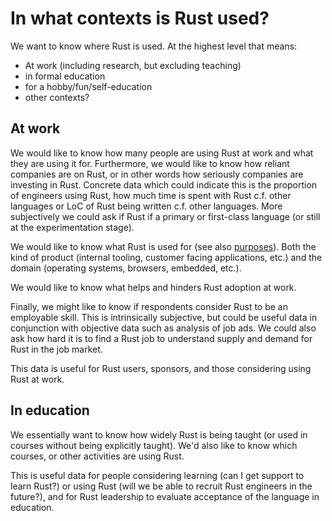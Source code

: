# In what contexts is Rust used?

We want to know where Rust is used. At the highest level that means:

* At work (including research, but excluding teaching)
* in formal education
* for a hobby/fun/self-education
* other contexts?

## At work

We would like to know how many people are using Rust at work and what they are using it for. Furthermore, we would like to know how reliant companies are on Rust, or in other words how seriously companies are investing in Rust. Concrete data which could indicate this is the proportion of engineers using Rust, how much time is spent with Rust c.f. other languages or LoC of Rust being written c.f. other languages. More subjectively we could ask if Rust if a primary or first-class language (or still at the experimentation stage).

We would like to know what Rust is used for (see also [purposes](./purposes.md)). Both the kind of product (internal tooling, customer facing applications, etc.) and the domain (operating systems, browsers, embedded, etc.).

We would like to know what helps and hinders Rust adoption at work.

Finally, we might like to know if respondents consider Rust to be an employable skill. This is intrinsically subjective, but could be useful data in conjunction with objective data such as analysis of job ads. We could also ask how hard it is to find a Rust job to understand supply and demand for Rust in the job market.

This data is useful for Rust users, sponsors, and those considering using Rust at work.

## In education

We essentially want to know how widely Rust is being taught (or used in courses without being explicitly taught). We'd also like to know which courses, or other activities are using Rust.

This is useful data for people considering learning (can I get support to learn Rust?) or using Rust (will we be able to recruit Rust engineers in the future?), and for Rust leadership to evaluate acceptance of the language in education.
